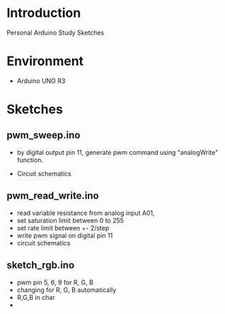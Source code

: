 # Introduction
Personal Arduino Study Sketches 

# Environment
- Arduino UNO R3

# Sketches
## pwm_sweep.ino
- by digital output pin 11, generate pwm command using "analogWrite" function.

- Circuit schematics 


## pwm_read_write.ino
- read variable resistance from analog input A01,
- set saturation limit between 0 to 255
- set rate limit between +- 2/step
- write pwm signal on digital pin 11
- circuit schematics


## sketch_rgb.ino
- pwm pin 5, 6, 9 for R, G, B
- changing for R, G, B automatically
- R,G,B in char
- 
